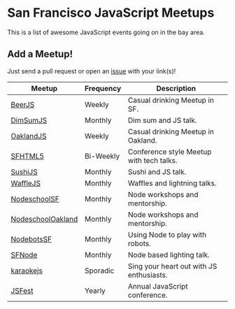 # San Francisco JavaScript Meetups

This is a list of awesome JavaScript events going on in the bay area.

## Add a Meetup!
Just send a pull request or open an [issue](https://github.com/jkup/sf-javascript-meetups/issues) with your link(s)!

Meetup              | Frequency | Description
------------------- | --------- | ------------
[BeerJS]            |  Weekly   | Casual drinking Meetup in SF.
[DimSumJS]          |  Monthly  | Dim sum and JS talk.
[OaklandJS]         |  Weekly   | Casual drinking Meetup in Oakland.
[SFHTML5]           |  Bi-Weekly| Conference style Meetup with tech talks.
[SushiJS]           |  Monthly  | Sushi and JS talk.
[WaffleJS]          |  Monthly  | Waffles and lightning talks.
[NodeschoolSF]      |  Monthly  | Node workshops and mentorship.
[NodeschoolOakland] | Monthly | Node workshops and mentorship.
[NodebotsSF]        |  Monthly  | Using Node to play with robots.
[SFNode]            |  Monthly  | Node based lighting talk.
[karaokejs]         |  Sporadic | Sing your heart out with JS enthusiasts.
[JSFest]            |  Yearly   | Annual JavaScript conference.

[BeerJS]: http://www.meetup.com/beerjs/
[DimSumJS]: https://dimsumjs.github.io/
[OaklandJS]: http://oaklandjs.com/
[SFHTML5]: http://www.meetup.com/sfhtml5/
[SushiJS]: http://www.meetup.com/sushijs-sf/
[WaffleJS]: http://wafflejs.com/
[NodeschoolSF]: http://nodeschool.io/sanfrancisco/
[NodeschoolOakland]: http://nodeschool.io/oakland/
[NodebotsSF]: http://www.meetup.com/nodebotssf/
[SFNode]: http://www.meetup.com/sfnode/
[karaokejs]: http://karaokejs.club
[JSFest]: http://jsfest.com/
